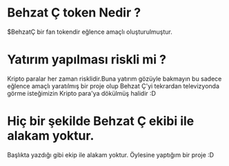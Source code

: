# Behzat Ç token Nedir ?
$BehzatÇ bir fan tokendir eğlence amaçlı oluşturulmuştur.

# Yatırım yapılması riskli mi ?
Kripto paralar her zaman risklidir.Buna yatırım gözüyle bakmayın bu sadece eğlence amaçlı yaratılmış bir proje olup Behzat Ç'yi tekrardan televizyonda görme isteğimizin
Kripto para'ya dökülmüş halidir :D

# Hiç bir şekilde Behzat Ç ekibi ile alakam yoktur.
Başlıkta yazdığı gibi ekip ile alakam yoktur. Öylesine yaptığım bir proje :D
